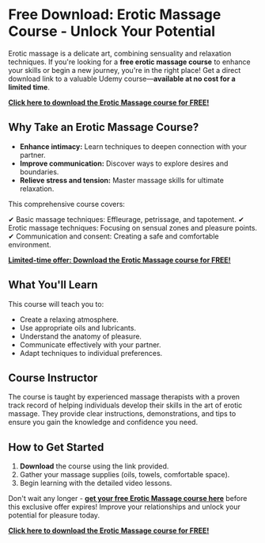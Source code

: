 # Free Download: Erotic Massage Course - Unlock Your Potential

Erotic massage is a delicate art, combining sensuality and relaxation techniques. If you're looking for a **free erotic massage course** to enhance your skills or begin a new journey, you're in the right place! Get a direct download link to a valuable Udemy course—**available at no cost for a limited time**.

[**Click here to download the Erotic Massage course for FREE!**](https://udemywork.com/erotic-massage-course)

## Why Take an Erotic Massage Course?

*   **Enhance intimacy:** Learn techniques to deepen connection with your partner.
*   **Improve communication:** Discover ways to explore desires and boundaries.
*   **Relieve stress and tension:** Master massage skills for ultimate relaxation.

This comprehensive course covers:

✔ Basic massage techniques: Effleurage, petrissage, and tapotement.
✔ Erotic massage techniques: Focusing on sensual zones and pleasure points.
✔ Communication and consent: Creating a safe and comfortable environment.

[**Limited-time offer: Download the Erotic Massage course for FREE!**](https://udemywork.com/erotic-massage-course)

## What You'll Learn

This course will teach you to:

*   Create a relaxing atmosphere.
*   Use appropriate oils and lubricants.
*   Understand the anatomy of pleasure.
*   Communicate effectively with your partner.
*   Adapt techniques to individual preferences.

## Course Instructor

The course is taught by experienced massage therapists with a proven track record of helping individuals develop their skills in the art of erotic massage. They provide clear instructions, demonstrations, and tips to ensure you gain the knowledge and confidence you need.

## How to Get Started

1.  **Download** the course using the link provided.
2.  Gather your massage supplies (oils, towels, comfortable space).
3.  Begin learning with the detailed video lessons.

Don't wait any longer - **[get your free Erotic Massage course here](https://udemywork.com/erotic-massage-course)** before this exclusive offer expires! Improve your relationships and unlock your potential for pleasure today.

[**Click here to download the Erotic Massage course for FREE!**](https://udemywork.com/erotic-massage-course)

